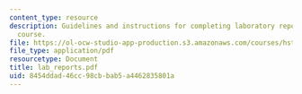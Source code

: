 ```yaml
---
content_type: resource
description: Guidelines and instructions for completing laboratory reports for the
  course.
file: https://ol-ocw-studio-app-production.s3.amazonaws.com/courses/hst-582j-biomedical-signal-and-image-processing-spring-2007/8454ddad46cc98cbbab5a4462835801a_lab_reports.pdf
file_type: application/pdf
resourcetype: Document
title: lab_reports.pdf
uid: 8454ddad-46cc-98cb-bab5-a4462835801a
---
```

